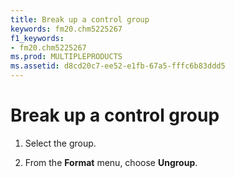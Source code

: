 ```yaml
---
title: Break up a control group
keywords: fm20.chm5225267
f1_keywords:
- fm20.chm5225267
ms.prod: MULTIPLEPRODUCTS
ms.assetid: d8cd20c7-ee52-e1fb-67a5-fffc6b83ddd5
---
```



# Break up a control group




1. Select the group.
    
2. From the  **Format** menu, choose **Ungroup**.
    




